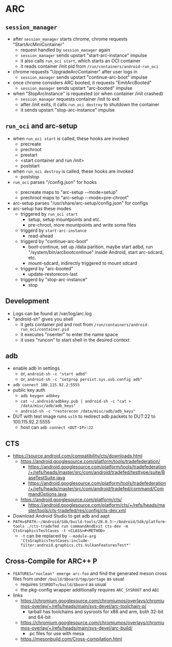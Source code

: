 ARC
===

## `session_manager`

- after `session_manager` starts chrome, chrome requests "StartArcMiniContainer"
  - request handled by `session_manager` again
  - `session_manager` sends upstart "start-arc-instance" impulse
  - it also calls `run_oci start`, which starts an OCI container
  - it reads container /init pid from `/run/containers/android-run_oci`
- chrome requests "UpgradeArcContainer" after user logs in
  - `session_manager` sends upstart "continue-arc-boot" impulse
- once chrome considers ARC booted, it requests "EmitArcBooted"
  - `session_manager` sends upstart "arc-booted" impulse
- when "StopArcInstance" is requested (or when container /init crashed)
  - `session_manager` requests container /init to exit
  - after /init exits, it calls `run_oci destroy` to shutdown the container
  - it sends upstart "stop-arc-instance" impulse

## `run_oci` and arc-setup

- when `run_oci start` is called, these hooks are invoked
  - precreate
  - prechroot
  - prestart
  - <start container and run /init>
  - poststart
- when `run_oci destroy` is called, these hooks are invoked
  - poststop
- `run_oci` parses "<container-bundle>/config.json" for hooks
  - precreate maps to "arc-setup --mode=setup"
  - prechroot maps to "arc-setup --mode=pre-chroot"
- arc-setup parses "/usr/share/arc-setup/config.json" for configs
- arc-setup has these modes
  - triggered by `run_oci start`
    - setup, setup mountpoints and etc.
    - pre-chroot, more mountpoints and write some files
  - triggerd by `start-arc-instance`
    - read-ahead
  - triggerd by "continue-arc-boot"
    - boot-continue, set up /data parition, maybe start adbd,  run
      "/system/bin/arcbootcontinue" inside Android, start arc-sdcard, etc.
    - mount-sdcard, indirectly triggered to mount sdcard
  - triggerd by "arc-booted"
    - update-restorecon-last
  - triggerd by "stop-arc-instance"
    - stop

## Development

- Logs can be found at /var/log/arc.log
- "android-sh" gives you shell
  - it gets container pid and root from `/run/containers/android-run_oci/container.pid`
  - it executes "nsenter" to enter the name space
  - it uses "runcon" to start shell in the desired context

## adb

- enable adb in settings
  - or, `android-sh -c "start adbd"`
  - or, `android-sh -c "setprop persist.sys.usb.config adb"`
- `adb connect 100.115.92.2:5555`
- public key auth
  - `adb keygen adbkey`
  - `cat ~/.android/adbkey.pub | android-sh -c "cat > /data/misc/adb/adb_keys"`
  - `android-sh -c "restorecon /data/misc/adb/adb_keys"`
- DUT with test image runs `sslh` to redirect adb packets to DUT:22 to 100.115.92.2:5555
  - host can `adb connect <DUT-IP>:22`

## CTS

- <https://source.android.com/compatibility/cts/downloads.html>
  - <https://android.googlesource.com/platform/tools/tradefederation/>
    - <https://android.googlesource.com/platform/tools/tradefederation/+/refs/heads/master/src/com/android/tradefed/testtype/suite/BaseTestSuite.java>
    - <https://android.googlesource.com/platform/tools/tradefederation/+/refs/heads/master/src/com/android/tradefed/command/CommandOptions.java>
  - <https://android.googlesource.com/platform/cts/>
    - <https://android.googlesource.com/platform/cts/+/refs/heads/master/tools/cts-tradefed/res/config/cts-dev.xml>
- Download Android Studio to get adb and aapt
- `PATH=$PATH:~/Android/Sdk/build-tools/28.0.3:~/Android/Sdk/platform-tools
    ./cts-tradefed run commandAndExit cts-dev -m CtsGraphicsTestCases
    -t <CLASS>#<METHOD>`
  - `-t` can be replaced by
    `--module-arg 'CtsGraphicsTestCases:include-filter:android.graphics.cts.VulkanFeaturesTest*'`

## Cross-Compile for ARC++ P

- `FEATURES="noclean" emerge arc-foo` and find the generated meson cross files
  from under `/build/$board/tmp/portage` as usual
  - requires `SYSROOT=/build/$board` as usual
  - the pkg-config wrapper additionally requires `ARC_SYSROOT` and `ABI`
- links
  - <https://chromium.googlesource.com/chromiumos/overlays/chromiumos-overlay/+/refs/heads/main/sys-devel/arc-toolchain-p/>
    - tarball has toolchains and sysroots for x86 and arm, both 32-bit and 64-bit
  - <https://chromium.googlesource.com/chromiumos/overlays/chromiumos-overlay/+/refs/heads/main/sys-devel/arc-build/>
    - .pc files for use with mesa
  - <https://mesonbuild.com/Cross-compilation.html>
